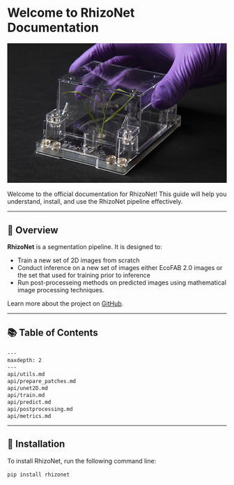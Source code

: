 # Welcome to RhizoNet Documentation

![Project Logo](./_static/ecofab.png)

Welcome to the official documentation for RhizoNet! This guide will help you understand, install, and use the RhizoNet pipeline effectively.

---

## 🚀 Overview

**RhizoNet** is a segmentation pipeline. It is designed to:
- Train a new set of 2D images from scratch 
- Conduct inference on a new set of images either EcoFAB 2.0 images or the set that used for training prior to inference
- Run post-processeing methods on predicted images using mathematical image processing techniques. 

Learn more about the project on [GitHub](https://github.com/lbl-camera/rhizonet).

---

## 📚 Table of Contents



```{toctree}
---
maxdepth: 2
---
api/utils.md
api/prepare_patches.md
api/unet2D.md
api/train.md
api/predict.md
api/postprocessing.md
api/metrics.md

```
<!-- - [API Reference](api-reference.md): Detailed documentation of the APIs. -->
<!-- - [FAQs](faq.md): Frequently Asked Questions. -->
<!-- - [Contributing](contributing.md): Guidelines for contributing to the project. -->

---

## 🔧 Installation

To install RhizoNet, run the following command line:

```bash
pip install rhizonet
